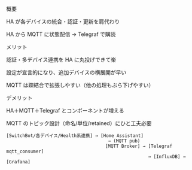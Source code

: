 概要

HA が各デバイスの統合・認証・更新を肩代わり

HA から MQTT に状態配信 → Telegraf で購読

メリット

認証・多デバイス連携を HA に丸投げできて楽

設定が宣言的になり、追加デバイスの横展開が早い

MQTT は疎結合で拡張しやすい（他の処理もぶら下げやすい）

デメリット

HA＋MQTT＋Telegraf とコンポーネントが増える

MQTT のトピック設計（命名/単位/retained）にひと工夫必要

```
[SwitchBot/各デバイス/Health系連携] → [Home Assistant]
                                      → (MQTT pub)
                                     [MQTT Broker] → [Telegraf mqtt_consumer]
                                                     → [InfluxDB] → [Grafana]
```
